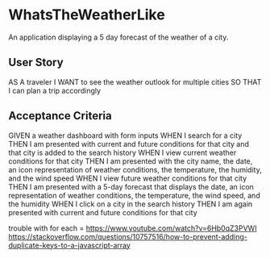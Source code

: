 # WhatsTheWeatherLike
An application displaying a 5 day forecast of the weather of a city.

## User Story
AS A traveler
I WANT to see the weather outlook for multiple cities
SO THAT I can plan a trip accordingly


## Acceptance Criteria
GIVEN a weather dashboard with form inputs
WHEN I search for a city
THEN I am presented with current and future conditions for that city and that city is added to the search history
WHEN I view current weather conditions for that city
THEN I am presented with the city name, the date, an icon representation of weather conditions, the temperature, the humidity, and the wind speed
WHEN I view future weather conditions for that city
THEN I am presented with a 5-day forecast that displays the date, an icon representation of weather conditions, the temperature, the wind speed, and the humidity
WHEN I click on a city in the search history
THEN I am again presented with current and future conditions for that city

trouble with for each = https://www.youtube.com/watch?v=6Hb0qZ3PVWI
https://stackoverflow.com/questions/10757516/how-to-prevent-adding-duplicate-keys-to-a-javascript-array
